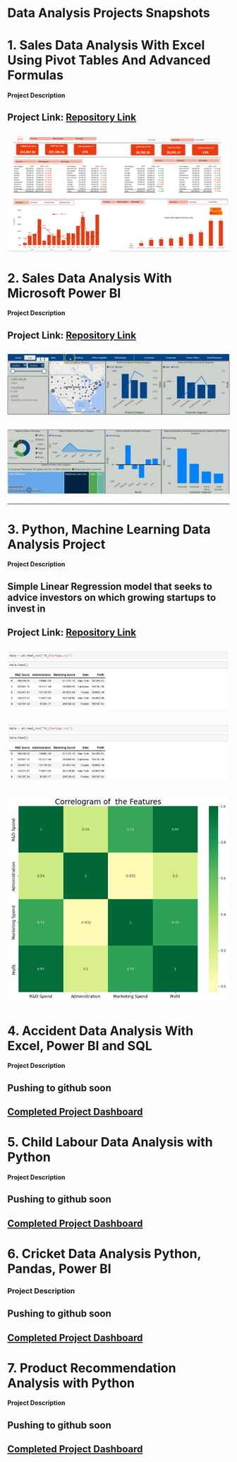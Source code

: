 # Data Analysis Projects Snapshots

# 1. Sales Data Analysis With Excel Using Pivot Tables And Advanced Formulas

#### Project Description 

Project Link: [Repository Link](https://github.com/seidumohammed/data-analysis/tree/main/excel-dynamic-data-analysis_pivot_table)
---
![Completed Project Dashboard](sales-data-excel.PNG)
---

# 2. Sales Data Analysis With Microsoft Power BI

#### Project Description

Project Link: [Repository Link](https://github.com/seidumohammed/data-analysis/tree/main/power_bi-dynami-data-analysis-dashboard)
---
![Completed Project Dashboard](sales-data-analysis-charts.JPG)
---
![Completed Project Dashboard](sales-data-analysis-charts2.JPG)
---
---
# 3. Python, Machine Learning Data Analysis Project
#### Project Description
Simple Linear Regression model that seeks to advice investors on which growing startups to invest in
---
Project Link: [Repository Link](https://github.com/seidumohammed/data-analysis/tree/main/python_startups_investment_advisor_model)
---
![First 5 data](summary.JPG)
---
![Summary Statistics](summary.JPG)
---
![Visualization](chart.JPG)
---

# 4. Accident Data Analysis With Excel, Power BI and SQL 
#### Project Description
Pushing to github soon
---
[Completed Project Dashboard](sales-data-excel.soon)
---

# 5. Child Labour Data  Analysis with Python
#### Project Description
Pushing to github soon
---
[Completed Project Dashboard](sales-data-excel.soon)
---

# 6. Cricket Data Analysis Python, Pandas, Power BI

### Project Description
Pushing to github soon
---
[Completed Project Dashboard](sales-data-excel.soon)
---

# 7. Product Recommendation Analysis with Python

#### Project Description
Pushing to github soon
---
[Completed Project Dashboard](sales-data-excel.soon)
---